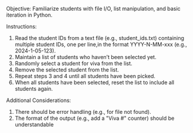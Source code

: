 Objective:
Familiarize students with file I/O, list manipulation, and basic iteration in Python.

Instructions: 
1. Read the student IDs from a text file (e.g., student_ids.txt) containing 
multiple student IDs, one per line,in the format YYYY-N-MM-xxx (e.g., 2024-1-05-123).
3. Maintain a list of students who haven’t been selected yet.
4. Randomly select a student for viva from the list.
5. Remove the selected student from the list.
6. Repeat steps 3 and 4 until all students have been picked.
7. When all students have been selected, reset the list to include all students 
again.

Additional Considerations: 
1. There should be error handling (e.g., for file not found).
2. The format of the output (e.g., add a "Viva #" counter) should be understandable

